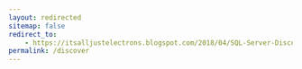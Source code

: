 ```yaml
---
layout: redirected
sitemap: false
redirect_to:
    - https://itsalljustelectrons.blogspot.com/2018/04/SQL-Server-Discovery-Report.html
permalink: /discover
---
```

